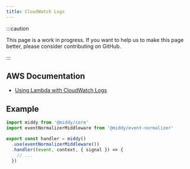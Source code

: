 ```yaml
---
title: CloudWatch Logs
---
```


:::caution

This page is a work in progress. If you want to help us to make this page better, please consider contributing on GitHub.

:::

## AWS Documentation

- [Using Lambda with CloudWatch Logs](https://docs.aws.amazon.com/lambda/latest/dg/services-cloudwatchlogs.html)

## Example

```javascript
import middy from '@middy/core'
import eventNormalizerMiddleware from '@middy/event-normalizer'

export const handler = middy()
  .use(eventNormalizerMiddleware())
  .handler((event, context, { signal }) => {
    // ...
  })
```
